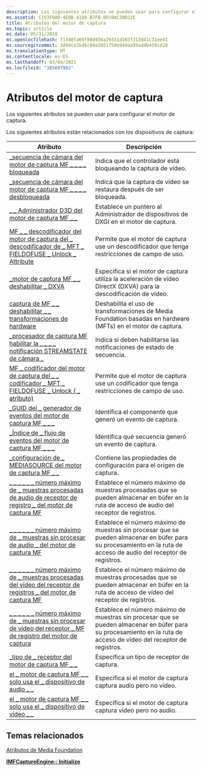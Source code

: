 ```yaml
---
description: Los siguientes atributos se pueden usar para configurar el motor de captura.
ms.assetid: C153F0AD-4E8B-41DA-B7FB-8D10AC20D22E
title: Atributos del motor de captura
ms.topic: article
ms.date: 05/31/2018
ms.openlocfilehash: f1340fa69f80d456a29331d303f313d41c31ee41
ms.sourcegitcommit: 3d9dce1bd6c84e2b51759e940aa95aa9b459cd20
ms.translationtype: MT
ms.contentlocale: es-ES
ms.lasthandoff: 03/04/2021
ms.locfileid: "105697982"
---
```

# <a name="capture-engine-attributes"></a>Atributos del motor de captura

Los siguientes atributos se pueden usar para configurar el motor de captura.

Los siguientes atributos están relacionados con los dispositivos de captura:



| Atributo                                                                                                                              | Descripción                                                                                                        |
|----------------------------------------------------------------------------------------------------------------------------------------|--------------------------------------------------------------------------------------------------------------------|
| [\_secuencia de cámara del motor de captura MF \_ \_ \_ \_ bloqueada](mf-capture-engine-camera-stream-blocked.md)                                            | Indica que el controlador está bloqueando la captura de vídeo.                                                         |
| [\_secuencia de cámara del motor de captura MF \_ \_ \_ \_ desbloqueada](mf-capture-engine-camera-stream-unblocked.md)                                        | Indica que la captura de vídeo se restaura después de ser bloqueada.                                                        |
| [\_ \_ Administrador D3D del motor de captura MF \_ \_](mf-capture-engine-d3d-manager.md)                                                                 | Establece un puntero al Administrador de dispositivos de DXGI en el motor de captura.                                                   |
| [MF \_ \_ descodificador del motor de captura del \_ descodificador de \_ MFT \_ FIELDOFUSE \_ Unlock \_ Attribute](mf-capture-engine-decoder-mft-fieldofuse-unlock-attribute.md)      | Permite que el motor de captura use un descodificador que tenga restricciones de campo de uso.                                    |
| [\_motor de captura MF \_ \_ deshabilitar \_ DXVA](mf-capture-engine-disable-dxva.md)                                                               | Especifica si el motor de captura utiliza la aceleración de vídeo DirectX (DXVA) para la descodificación de vídeo.                    |
| [captura de MF \_ \_ deshabilitar \_ \_ transformaciones de hardware](mf-capture-engine-disable-hardware-transforms.md)                                        | Deshabilita el uso de transformaciones de Media Foundation basadas en hardware (MFTs) en el motor de captura.                       |
| [\_procesador de captura MF habilitar la \_ \_ \_ \_ notificación STREAMSTATE de cámara \_](mf-capture-engine-enable-camera-streamstate-notification.md)         | Indica si deben habilitarse las notificaciones de estado de secuencia.                                                    |
| [MF \_ codificador del motor de captura del \_ \_ codificador \_ MFT \_ FIELDOFUSE \_ Unlock ( \_ atributo)](mf-capture-engine-encoder-mft-fieldofuse-unlock-attribute.md)      | Permite que el motor de captura use un codificador que tenga restricciones de campo de uso.                                   |
| [\_GUID del \_ generador de eventos del motor de captura MF \_ \_ \_](mf-capture-engine-event-generator-guid.md)                                              | Identifica el componente que generó un evento de captura.                                                           |
| [\_Índice de \_ flujo de eventos del motor de captura MF \_ \_ \_](mf-capture-engine-event-stream-index.md)                                                  | Identifica qué secuencia generó un evento de captura.                                                                 |
| [\_configuración de \_ MEDIASOURCE del motor de captura MF \_ \_](mf-capture-engine-mediasource-config.md)                                                   | Contiene las propiedades de configuración para el origen de captura.                                                          |
| [\_ \_ \_ \_ \_ \_ número máximo de \_ muestras procesadas de audio de receptor de registro \_ del motor de captura MF](mf-capture-engine-record-sink-audio-max-processed-samples.md)     | Establece el número máximo de muestras procesadas que se pueden almacenar en búfer en la ruta de acceso de audio del receptor de registros.                   |
| [\_ \_ \_ \_ \_ \_ número máximo de \_ muestras sin procesar de audio \_ del motor de captura MF](mf-capture-engine-record-sink-audio-max-unprocessed-samples.md) | Establece el número máximo de muestras sin procesar que se pueden almacenar en búfer para su procesamiento en la ruta de acceso de audio del receptor de registros. |
| [\_ \_ \_ \_ \_ \_ número máximo de \_ muestras procesadas del vídeo del receptor de registros \_ del motor de captura MF](mf-capture-engine-record-sink-video-max-processed-samples.md)     | Establece el número máximo de muestras procesadas que se pueden almacenar en búfer en la ruta de acceso de vídeo del receptor de registros.                   |
| [\_ \_ \_ \_ \_ \_ número máximo de \_ muestras sin procesar de vídeo del receptor \_ MF de registro del motor de captura](mf-capture-engine-record-sink-video-max-unprocessed-samples.md) | Establece el número máximo de muestras sin procesar que se pueden almacenar en búfer para su procesamiento en la ruta de acceso de vídeo del receptor de registros.  |
| [\_tipo de \_ receptor del motor de captura MF \_ \_](/windows/desktop/api/mfcaptureengine/ne-mfcaptureengine-mf_capture_engine_sink_type)                                                                     | Especifica un tipo de receptor de captura.                                                                                  |
| [el \_ motor de captura MF \_ \_ solo usa el \_ dispositivo de audio \_ \_](mf-capture-engine-use-audio-device-only.md)                                           | Especifica si el motor de captura captura audio pero no vídeo.                                                 |
| [el \_ motor de captura MF \_ \_ solo usa el \_ dispositivo de vídeo \_ \_](mf-capture-engine-use-video-device-only.md)                                           | Especifica si el motor de captura captura vídeo pero no audio.                                                 |



 

## <a name="related-topics"></a>Temas relacionados

<dl> <dt>

[Atributos de Media Foundation](media-foundation-attributes.md)
</dt> <dt>

[**IMFCaptureEngine:: Initialize**](/windows/desktop/api/mfcaptureengine/nf-mfcaptureengine-imfcaptureengine-initialize)
</dt> </dl>

 

 



